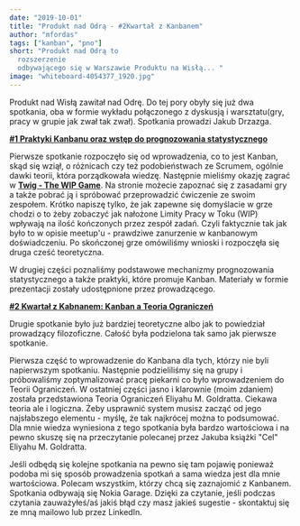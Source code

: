 ```yaml
---
date: "2019-10-01"
title: "Produkt nad Odrą - #2Kwartał z Kanbanem"
author: "mfordas"
tags: ["kanban", "pno"]
short: "Produkt nad Odrą to
  rozszerzenie
  odbywającego się w Warszawie Produktu na Wisłą... "
image: "whiteboard-4054377_1920.jpg"
---
```


 <div>
                                <p>Produkt nad Wisłą zawitał nad Odrę. Do
                                    tej pory obyły się już dwa spotkania, oba w formie wykładu
                                    połączonego z dyskusją i warsztatu(gry, pracy w grupie jak zwał tak zwał). Spotkania
                                    prowadzi Jakub Drzazga.
                                </p>
                                <p><a
                                        href="https://www.meetup.com/pl-PL/Produkt-nad-Wis%C5%82%C4%85-Odr%C4%85/events/263372346/"
                                        target="_blank"><b>#1 Praktyki Kanbanu oraz wstęp do prognozowania
                                            statystycznego</b></a></p>
                                <p>
                                    Pierwsze spotkanie rozpoczęło się od wprowadzenia, co to jest Kanban, skąd się
                                    wziął, o różnicach czy też podobieństwach ze Scrumem, ogólnie dawki teorii, która
                                    porządkowała wiedzę.
                                    Następnie mieliśmy okazję zagrać w <a
                                        href="https://www.leanability.com/en/twig/"><b>Twig - The WIP Game</b></a>. Na
                                    stronie możecie zapoznać się z zasadami gry a także pobrać ją
                                    i spróbować przeprowadzić ćwiczenie ze swoim zespołem. Krótko napiszę tylko, że jak
                                    zapewne się domyślacie w grze chodzi o to żeby zobaczyć jak nałożone Limity Pracy w
                                    Toku (WIP) wpływają na
                                    ilość kończonych przez zespół zadań. Czyli faktycznie tak jak było to w opisie
                                    meetup'u - prawdziwe zanurzenie w kanbanowym doświadczeniu.
                                    Po skończonej grze omówiliśmy wnioski i rozpoczęła się druga cześć teoretyczna.
                                </p>
                                <p>
                                    W drugiej części poznaliśmy podstawowe mechanizmy prognozowania statystycznego a
                                    także praktyki, które promuje Kanban. Materiały w formie prezentacji zostały
                                    udostępnione przez prowadzącego.
                                </p>
                                <p><a
                                        href="https://www.meetup.com/pl-PL/Produkt-nad-Wis%C5%82%C4%85-Odr%C4%85/events/264187297/"><b>#2
                                            Kwartał z Kabnanem: Kanban a Teoria Ograniczeń</b></a></p>
                                <p>
                                    Drugie spotkanie było już bardziej teoretyczne albo jak to powiedział prowadzący
                                    filozoficzne. Całość była podzielona tak samo jak pierwsze spotkanie.
                                </p>
                                <p>
                                    Pierwsza część to wprowadzenie do Kanbana dla tych, którzy nie byli napierwszym
                                    spotkaniu. Następnie podzieliliśmy się na grupy i próbowaliśmy zoptymalizować pracę
                                    piekarni
                                    co było wprowadzeniem do Teorii Ograniczeń. W ostatniej części jasno i klarownie
                                    (moim zdaniem) została przedstawiona Teoria Ograniczeń Eliyahu M. Goldratta. Ciekawa
                                    teoria ale i
                                    logiczna. Żeby usprawnić system musisz zacząć od jego najsłabszego elementu - myślę,
                                    że tak najkrócej można to podsumować. Dla mnie wiedza wyniesiona z tego spotkania
                                    była bardzo
                                    wartościowa i na pewno skuszę się na przeczytanie polecanej przez Jakuba książki
                                    "Cel" Eliyahu M. Goldratta.
                                </p>
                                <p>
                                    Jeśli odbędą się kolejne spotkania na pewno się tam pojawię ponieważ podoba mi się
                                    sposób prowadzenia spotkań a sama wiedza jest dla mnie wartościowa. Polecam
                                    wszystkim, którzy chcą
                                    się zaznajomić z Kanbanem. Spotkania odbywają się Nokia Garage. Dzięki za czytanie,
                                    jeśli podczas czytania zauważyłeś/aś jakiś błąd czy masz jakieś sugestie -
                                    skontaktuj się ze mną mailowo
                                    lub przez LinkedIn.
                                </p>
                            </div>
